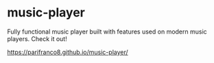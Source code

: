 # music-player

Fully functional music player built with features used on modern music players. Check it out!

https://parifranco8.github.io/music-player/
